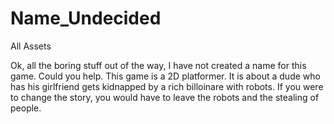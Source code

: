 # Name_Undecided
All Assets

Ok, all the boring stuff out of the way, I have not created a name for this game. Could you help.
This game is a 2D platformer. It is about a dude who has his girlfriend gets kidnapped by a rich billoinare with robots. If you were to change the story, you would have to leave the robots and the stealing of people.
